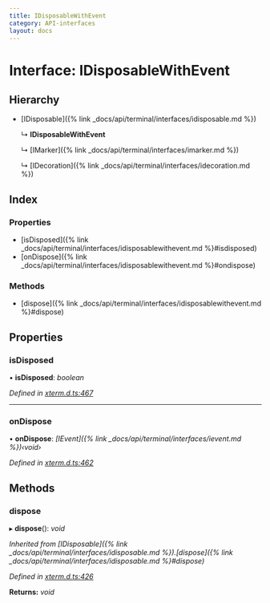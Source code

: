```yaml
---
title: IDisposableWithEvent
category: API-interfaces
layout: docs
---
```



# Interface: IDisposableWithEvent

## Hierarchy

* [IDisposable]({% link _docs/api/terminal/interfaces/idisposable.md %})

  ↳ **IDisposableWithEvent**

  ↳ [IMarker]({% link _docs/api/terminal/interfaces/imarker.md %})

  ↳ [IDecoration]({% link _docs/api/terminal/interfaces/idecoration.md %})

## Index

### Properties

* [isDisposed]({% link _docs/api/terminal/interfaces/idisposablewithevent.md %}#isdisposed)
* [onDispose]({% link _docs/api/terminal/interfaces/idisposablewithevent.md %}#ondispose)

### Methods

* [dispose]({% link _docs/api/terminal/interfaces/idisposablewithevent.md %}#dispose)

## Properties

###  isDisposed

• **isDisposed**: *boolean*

*Defined in [xterm.d.ts:467](https://github.com/xtermjs/xterm.js/blob/5.3.0/typings/xterm.d.ts#L467)*

___

###  onDispose

• **onDispose**: *[IEvent]({% link _docs/api/terminal/interfaces/ievent.md %})‹void›*

*Defined in [xterm.d.ts:462](https://github.com/xtermjs/xterm.js/blob/5.3.0/typings/xterm.d.ts#L462)*

## Methods

###  dispose

▸ **dispose**(): *void*

*Inherited from [IDisposable]({% link _docs/api/terminal/interfaces/idisposable.md %}).[dispose]({% link _docs/api/terminal/interfaces/idisposable.md %}#dispose)*

*Defined in [xterm.d.ts:426](https://github.com/xtermjs/xterm.js/blob/5.3.0/typings/xterm.d.ts#L426)*

**Returns:** *void*
